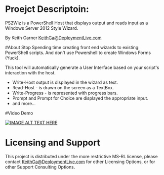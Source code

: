 # Proejct Descriptoin: 

PS2Wiz is a PowerShell Host that displays output and reads input as a Windows Server 2012 Style Wizard. 

By Keith Garner KeithGa@DeploymentLive.com


#About
Stop Spending time creating front end wizards to existing PowerShell scripts. 
And don't use Powershell to create Windows Forms (Yuck). 

This tool will automatically generate a User Interface based on your script's interaction with the host. 
* Write-Host output is displayed in the wizard as text.
* Read-Host - is drawn on the screen as a TextBox. 
* Write-Progress - is represented with progress bars.
* Prompt and Prompt for Choice are displayed the appropriate input.
* and more...

#Video Demo

[![IMAGE ALT TEXT HERE](http://img.youtube.com/vi/YOUTUBE_VIDEO_ID_HERE/0.jpg)](http://www.youtube.com/watch?v=45upZj2SIn4)


# Licensing and Support
This project is distributed under the more restrictive MS-RL license, please contact KeithGa@DeploymentLive.com for other Licensing Options, or for other Support Consulting Options.